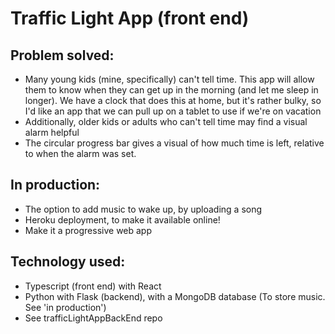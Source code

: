 # Traffic Light App (front end)

## Problem solved:  
- Many young kids (mine, specifically) can't tell time.  This app will allow them to know when they can get up in the morning (and let me sleep in longer).  We have a clock that does this at home, but it's rather bulky, so I'd like an app that we can pull up on a tablet to use if we're on vacation
- Additionally, older kids or adults who can't tell time may find a visual alarm helpful
- The circular progress bar gives a visual of how much time is left, relative to when the alarm was set.

## In production:
- The option to add music to wake up, by uploading a song
- Heroku deployment, to make it available online!
- Make it a progressive web app

## Technology used:
- Typescript (front end) with React
- Python with Flask (backend), with a MongoDB database (To store music. See 'in production')
- See trafficLightAppBackEnd repo 
